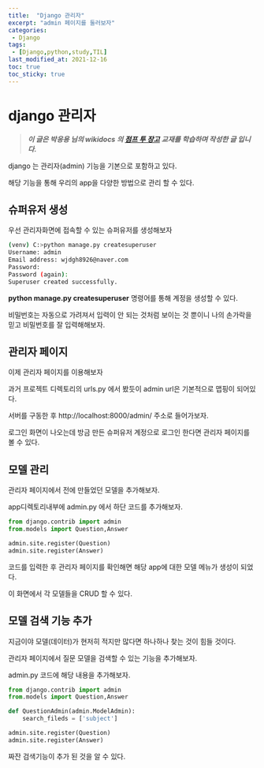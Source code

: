 ```yaml
---
title:  "Django 관리자"
excerpt: "admin 페이지를 둘러보자"
categories:
 - Django
tags:
 - [Django,python,study,TIL]
last_modified_at: 2021-12-16
toc: true
toc_sticky: true
---
```


# django 관리자

> ***이 글은 박응용 님의 wikidocs 의 [점프 투 장고](https://wikidocs.net/70718) 교재를 학습하며 작성한 글 입니다.***



django 는 관리자(admin) 기능을 기본으로 포함하고 있다.

해당 기능을 통해 우리의 app을 다양한 방법으로 관리 할 수 있다.



## 슈퍼유저 생성



우선 관리자화면에 접속할 수 있는 슈퍼유저를 생성해보자



```bash
(venv) C:>python manage.py createsuperuser
Username: admin
Email address: wjdgh8926@naver.com
Password:
Password (again):
Superuser created successfully.

```



**python manage.py createsuperuser** 명령어를 통해 계정을 생성할 수 있다.

비밀번호는 자동으로 가려져서 입력이 안 되는 것처럼 보이는 것 뿐이니 나의 손가락을 믿고 비밀번호를 잘 입력해해보자.



## 관리자 페이지



이제 관리자 페이지를 이용해보자

과거 프로젝트 디렉토리의 urls.py 에서 봤듯이 admin url은 기본적으로 맵핑이 되어있다.



서버를 구동한 후 http://localhost:8000/admin/ 주소로 들어가보자.



로그인 화면이 나오는데 방금 만든 슈퍼유저 계정으로 로그인 한다면 관리자 페이지를 볼 수 있다.



 

## 모델 관리



관리자 페이지에서 전에 만들었던 모델을 추가해보자.



app디렉토리내부에 admin.py 에서 하단 코드를 추가해보자.





```python
from django.contrib import admin
from.models import Question,Answer

admin.site.register(Question)
admin.site.register(Answer)
```



코드를 입력한 후 관리자 페이지를 확인해면 해당 app에 대한 모델 메뉴가 생성이 되었다.

이 화면에서 각 모델들을 CRUD 할 수 있다.





## 모델 검색 기능 추가



지금이야 모델(데이터)가 현저히 적지만 많다면 하나하나 찾는 것이 힘들 것이다.



관리자 페이지에서 질문 모델을 검색할 수 있는 기능을 추가해보자.



admin.py 코드에 해당 내용을 추가해보자.



```python
from django.contrib import admin
from.models import Question,Answer

def QuestionAdmin(admin.ModelAdmin):
    search_fileds = ['subject']

admin.site.register(Question)
admin.site.register(Answer)
```



짜잔 검색기능이 추가 된 것을 알 수 있다.